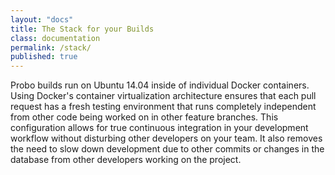 ```yaml
---
layout: "docs"
title: The Stack for your Builds
class: documentation
permalink: /stack/
published: true
---
```

Probo builds run on Ubuntu 14.04 inside of individual Docker containers. Using Docker's container virtualization architecture ensures that each pull request has a fresh testing environment that runs completely independent from other code being worked on in other feature branches. This configuration allows for true continuous integration in your development workflow without disturbing other developers on your team. It also removes the need to slow down development due to other commits or changes in the database from other developers working on the project.
